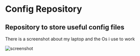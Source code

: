 # Config Repository

## Repository to store useful config files

There is a screenshot about my laptop and the Os i use to work

![screenshot](https://user-images.githubusercontent.com/15232456/40352979-9dfea46c-5db0-11e8-9795-2faaa864ab33.png)
